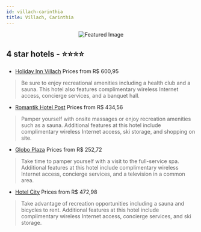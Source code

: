 ```yaml
---
id: villach-carinthia
title: Villach, Carinthia
---
```


<center><img src="https://i.travelapi.com/hotels/2000000/1790000/1781300/1781265/3fe363a7_z.jpg" alt="Featured Image" /></center>


##  4 star hotels - ⭐️⭐️⭐️⭐️

-    [Holiday Inn Villach](https://us.hurb.com/hotels/villach/holiday-inn-villach-JNP-JP262243?cmp=18055) Prices from R$ 600,95
   > Be sure to enjoy recreational amenities including a health club and a sauna. This hotel also features complimentary wireless Internet access, concierge services, and a banquet hall.
-    [Romantik Hotel Post](https://us.hurb.com/hotels/villach/romantik-hotel-post-JNP-JP015804?cmp=18055) Prices from R$ 434,56
   > Pamper yourself with onsite massages or enjoy recreation amenities such as a sauna. Additional features at this hotel include complimentary wireless Internet access, ski storage, and shopping on site.
-    [Globo Plaza](https://us.hurb.com/hotels/villach/globo-plaza-JNP-JP089253?cmp=18055) Prices from R$ 252,72
   > Take time to pamper yourself with a visit to the full-service spa. Additional features at this hotel include complimentary wireless Internet access, concierge services, and a television in a common area.
-    [Hotel City](https://us.hurb.com/hotels/villach/hotel-city-JNP-JP015810?cmp=18055) Prices from R$ 472,98
   > Take advantage of recreation opportunities including a sauna and bicycles to rent. Additional features at this hotel include complimentary wireless Internet access, concierge services, and ski storage.
